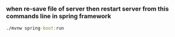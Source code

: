 ### when re-save file of server then restart server from this commands line in spring framework
```cmd
./mvnw spring-boot:run
```
